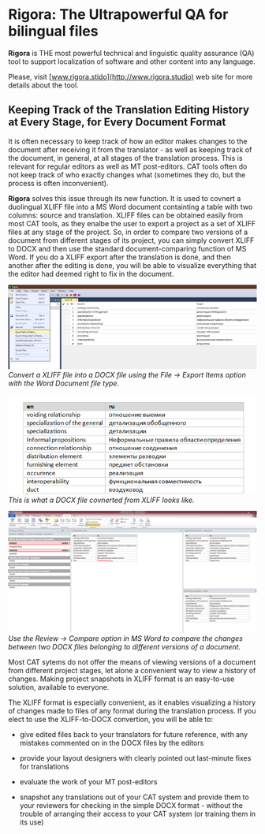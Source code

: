 # Rigora: The Ultrapowerful QA for bilingual files

**Rigora** is THE most powerful technical and linguistic quality assurance (QA) tool to support localization of software and other content into any language.

Please, visit [www.rigora.stido](http://www.rigora.studio) web site for more details about the tool.

## Keeping Track of the Translation Editing History at Every Stage, for Every Document Format

It is often necessary to keep track of how an editor makes changes to the document after receiving it from the translator - as well as keeping track of the document, in general, at all stages of the translation process. This is relevant for regular editors as well as MT post-editors. CAT tools often do not keep track of who exactly changes what (sometimes they do, but the process is often inconvenient).

**Rigora** solves this issue through its new function. It is used to covnert a duolingual XLIFF file into a MS Word document containting a table with two columns: source and translation. XLIFF files can be obtained easily from most CAT tools, as they enalbe the user to export a project as a set of XLIFF files at any stage of the project. So, in order to compare two versions of a document from different stages of its project, you can simply convert XLIFF to DOCX and then use the standard document-comparing function of MS Word. If you do a XLIFF export after the translation is done, and then another after the editing is done, you will be able to visualize everything that the editor had deemed right to fix in the document. 

![Convert a XLIFF file into a DOCX file using the File -> Export Items option with the Word Document file type](rig1.png)
*Convert a XLIFF file into a DOCX file using the File -> Export Items option with the Word Document file type.*

![This is what a DOCX file covnerted from XLIFF looks like.](rig2.png)
*This is what a DOCX file covnerted from XLIFF looks like.*

![Use the Review -> Compare option in MS Word to compare the changes between two DOCX files belonging to different versions of a document.](rig3.png)
*Use the Review -> Compare option in MS Word to compare the changes between two DOCX files belonging to different versions of a document.*

Most CAT sytems do not offer the means of viewing versions of a document from different project stages, let alone a convenient way to view a history of changes. Making project snapshots in XLIFF format is an easy-to-use solution, available to everyone. 

The XLIFF format is especially convenient, as it enables visualizing a history of changes made to files of any format during the translation process. If you elect to use the XLIFF-to-DOCX convertion, you will be able to:

- give edited files back to your translators for future reference, with any mistakes commented on in the DOCX files by the editors

- provide your layout designers with clearly pointed out last-minute fixes for translations

- evaluate the work of your MT post-editors

- snapshot any translations out of your CAT system and provide them to your reviewers for checking in the simple DOCX format - without the trouble of arranging their access to your CAT system (or training them in its use)